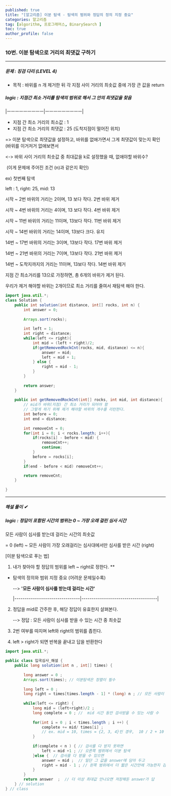 ```yaml
---
published: true
title: "[알고리즘] 이분 탐색 - 탐색의 범위와 정답의 정의 지정 중요" 
categories: 알고리즘 
tag: [algorithm, 프로그래머스, BinarySearch ] 
toc: true
author_profile: false 
---
```




### 10번. 이분 탐색으로 거리의 최댓값 구하기 

---

##### 문제 : 징검 다리 (LEVEL 4)

* 목적 : 바위를 n 개 제거한 뒤 각 지점 사이 거리의 최솟값 중에 가장 큰 값을 return   



##### logic : 지점간 최소 거리를 탐색의 범위로 해서 그 안의 최댓값을 찾음 

|ㅡㅡㅡㅡㅡㅡㅡㅡㅡ|ㅡㅡㅡㅡㅡㅡㅡㅡㅡ|

* 지점 간 최소 거리의 최소값 : 1 
* 지점 간 최소 거리의 최댓값 : 25 (도착지점이 떨어진 위치)

=> 이분 탐색으로 최댓값을 설정하고, 바위를 없애가면서 그게 최댓값이 맞는지 확인 (바위를 이거저거 없애보면서

<-> 바위 사이 거리의 최솟값 중 최대값을 k로 설정했을 때, 없애야할 바위수? 

​	(이게 문제에 주어진 조건 (n)과 같은지 확인)

ex) 첫번째 탐색 

left : 1, right: 25, mid: 13

시작 ~ 2번 바위의 거리는 2이며, 13 보다 작다. 2번 바위 제거 

시작 ~ 4번 바위의 거리는 4이며, 13 보다 작다. 4번 바위 제거 

시작 ~ 11번 바위의 거리는 11이며, 13보다 작다. 11번 바위 제거 

시작 ~ 14번 바위의 거리는 14이며, 13보다 크다. 유지 

14번 ~ 17번 바위의 거리는 3이며, 13보다 작다. 17번 바위 제거 

14번 ~ 21번 바위의 거리는 7이며, 13보다 작다. 21번 바위 제거 

14번 ~ 도착지까지의 거리는 11이며, 13보다 작다. 14번 바위 제거

 

지점 간 최소거리를 13으로 가정하면, 총 6개의 바위가 제거 된다.

우리가 제거 해야할 바위는 2개이므로 최소 거리를 줄여서 재탐색 해야 한다. 





```java
import java.util.*;
class Solution {
    public int solution(int distance, int[] rocks, int n) {
        int answer = 0;
    
        Arrays.sort(rocks);
        
        int left = 1;
        int right = distance;
        while(left <= right){
            int mid = (left + right)/2;
            if(getRemovedRockCnt(rocks, mid, distance) <= n){
                answer = mid;
                left = mid + 1;
            } else {
                right = mid - 1; 
            }
        }
        
        return answer;
    }
    
    public int getRemovedRockCnt(int[] rocks, int mid, int distance){
        // mid가 바위(지점) 간 최소 거리가 되어야 함
        // 그렇게 하기 위해 제거 해야할 바위의 개수를 리턴한다. 
        int before = 0; 
        int end = distance;
        
        int removeCnt = 0;
        for(int i = 0; i < rocks.length; i++){
            if(rocks[i] - before < mid) {
                removeCnt++;
                continue;
            }
            before = rocks[i];
        }
        if(end - before < mid) removeCnt++;

        return removeCnt;
    }
    
}
```











---

##### 해설 풀이 ✔

##### logic : 정답이 포함된 시간의 범위는 0 ~ 가장 오래 걸린 심사 시간

모든 사람이 심사를 받는데 걸리는 시간의 최솟값

 = 0 (left) ~ 모든 사람이 가장 오래걸리는 심사대에서만 심사를 받은 시간 (right)



[이분 탐색으로 푸는 법] 

1. 내가 찾아야 할 정답의 범위를 left ~ right로 정한다. ** 
  * 탐색의 정의와 범위 지정 중요 (어려운 문제일수록)

    --> **'모든 사람이 심사를 받는데 걸리는 시간'**

    |--------------------------------|-------------------------------------|

2. 정답을 mid로 간주한 후, 해당 정답이 유효한지 살펴본다.

   --> 정답 : 모든 사람이 심사를 받을 수 있는 시간 중 최솟값 

3. 2번 여부를 따지며 left와 right의 범위를 좁힌다.

4. left > right가 되면 반복을 끝내고 답을 반환한다



```java
import java.util.*;

public class 입국심사_해설 {
	public long solution(int n , int[] times) {
		
		long answer = 0 ; 
		Arrays.sort(times); // 이분탐색은 정렬이 필수 
		
		long left = 0 ; 
		long right = times[times.length - 1] * (long) n ; // 모든 사람이 가장 느리게 심사 
		
		while(left <= right) {
			long mid = (left+right)/2 ; 
			long complete = 0 ; //  mid 시간 동안 검사받을 수 있는 사람 수 
			
			for(int i = 0 ; i < times.length ; i ++) {
				complete += mid/ times[i] ; 
                // ex. mid = 10, times = {2, 3, 4}인 경우,  10 / 2 + 10 / 3 + 10 / 4로 총 5+3+2=10명 가능
			}
		
			if(complete < n ) { // 검사를 다 받지 못하면 
				left = mid +1 ; // 오른쪽 범위에서 이분 탐색 
			}else {  // 검사를 다 받을 수 있으면 
				answer = mid ;  // 일단 그 값을 answer에 담아 두고
				right = mid - 1 ; // 왼쪽 범위에서 더 짧은 시간안에 가능한지 검사 	
			}
		}
		return answer  ;  // 더 이상 최대값 안나오면 저장해둔 answer가 답	
	} // solution
} // class 
```

